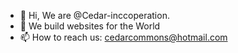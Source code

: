 - 👋 Hi, We are @Cedar-inccoperation.
- 👀 We build websites for the World
- 📫 How to reach us: cedarcommons@hotmail.com

<!---
Cedar-inccoperation/Cedar-inccoperation is a ✨ special ✨ repository because its `README.md` (this file) appears on your GitHub profile.
You can click the Preview link to take a look at your changes.
--->
